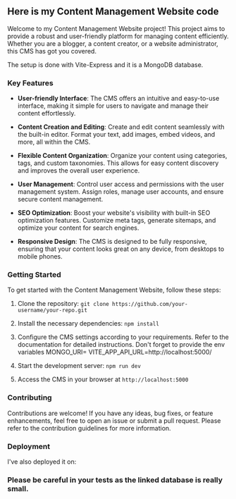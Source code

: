 ## Here is my Content Management Website code

Welcome to my Content Management Website project! This project aims to provide a robust and user-friendly platform for managing content efficiently. Whether you are a blogger, a content creator, or a website administrator, this CMS has got you covered.

The setup is done with Vite-Express and it is a MongoDB database.

### Key Features

- **User-friendly Interface**: The CMS offers an intuitive and easy-to-use interface, making it simple for users to navigate and manage their content effortlessly.

- **Content Creation and Editing**: Create and edit content seamlessly with the built-in editor. Format your text, add images, embed videos, and more, all within the CMS.

- **Flexible Content Organization**: Organize your content using categories, tags, and custom taxonomies. This allows for easy content discovery and improves the overall user experience.

- **User Management**: Control user access and permissions with the user management system. Assign roles, manage user accounts, and ensure secure content management.

- **SEO Optimization**: Boost your website's visibility with built-in SEO optimization features. Customize meta tags, generate sitemaps, and optimize your content for search engines.

- **Responsive Design**: The CMS is designed to be fully responsive, ensuring that your content looks great on any device, from desktops to mobile phones.

### Getting Started

To get started with the Content Management Website, follow these steps:

1. Clone the repository: `git clone https://github.com/your-username/your-repo.git`

2. Install the necessary dependencies: `npm install`

3. Configure the CMS settings according to your requirements. Refer to the documentation for detailed instructions. Don't forget to provide the env variables
MONGO_URI=
VITE_APP_API_URL=http://localhost:5000/

4. Start the development server: `npm run dev`

5. Access the CMS in your browser at `http://localhost:5000`

### Contributing

Contributions are welcome! If you have any ideas, bug fixes, or feature enhancements, feel free to open an issue or submit a pull request. Please refer to the contribution guidelines for more information.

### Deployment

I've also deployed it on: 


### Please be careful in your tests as the linked database is really small.
